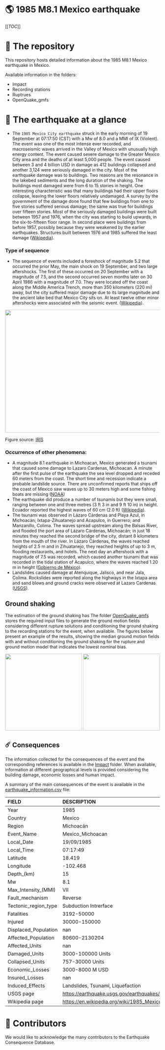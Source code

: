 # 🌎 1985 M8.1 Mexico earthquake
[[_TOC_]]

# 📂 The repository  

This repository hosts detailed information about the 1985 M8.1 Mexico earthquake in Mexico.

Available information in the folders:

- Impact
- Recording stations
- Ruptrues
- OpenQuake_gmfs 


# 🚀 The earthquake at a glance 
- The `1985 Mexico City earthquake` struck in the early morning of 19 September at 07:17:50 (CST) with a Mw of 8.0 and a MMI of IX (Violent). The event was one of the most intense ever recorded, and macroseismic waves arrived in the Valley of Mexico with unusually high energy content. The event caused severe damage to the Greater Mexico City area and the deaths of at least 5,000 people. The event caused between 3 and 4 billion USD in damage as 412 buildings collapsed and another 3,124 were seriously damaged in the city. Most of the earthquake damage was to buildings. Two reasons are the resonance in the lakebed sediments and the long duration of the shaking. The buildings most damaged were from 6 to 15 stories in height. One interesting characteristic was that many buildings had their upper floors collapse, leaving the lower floors relatively undamaged. A survey by the government of the damage done found that few buildings from one to five stories suffered serious damage; the same was true for buildings over fifteen stories. Most of the seriously damaged buildings were built between 1957 and 1976, when the city was starting to build upwards, in the six-to-fifteen floor range. In second place were buildings from before 1957, possibly because they were weakened by the earlier earthquakes. Structures built between 1976 and 1985 suffered the least damage ([Wikipedia](https://en.wikipedia.org/wiki/1985_Mexico_City_earthquake)).


### Type of sequence
- The sequence of events included a foreshock of magnitude 5.2 that occurred the prior May, the main shock on 19 September, and two large aftershocks. The first of these occurred on 20 September with a magnitude of 7.5, and the second occurred seven months later on 30 April 1986 with a magnitude of 7.0. They were located off the coast along the Middle America Trench, more than 350 kilometers (220 mi) away, but the city suffered major damage due to its large magnitude and the ancient lake bed that Mexico City sits on. At least twelve other minor aftershocks were associated with the seismic event. ([Wikipedia](https://en.wikipedia.org/wiki/1985_Mexico_City_earthquake)).

<img src="Mexico/19850919_M8.1_Michoacan/References/Aftershock.png"  width="550" height="400">

Figure source: [IRIS](http://ds.iris.edu/spud/aftershock/9753831)


### Occurrence of other phenomena: 
- A magnitude 8.1 earthquake in Michoacan, Mexico generated a tsunami that caused some damage to Lazaro Cardenas, Michoacan. A minute after the first pulse of the earthquake the sea level dropped and receded 60 meters from the coast. The short time and recession indicate a probable landslide source. There are unconfirmed reports that ships off the coast of Mexico saw waves up to 30 meters high and some fishing boats are missing ([NOAA](https://www.ngdc.noaa.gov/hazel/view/hazards/tsunami/event-more-info/2162))
- The earthquake did produce a number of tsunamis but they were small, ranging between one and three metres (3 ft 3 in and 9 ft 10 in) in height. Ecuador reported the highest waves of 60 cm (2.0 ft) ([Wikipedia](https://en.wikipedia.org/wiki/1985_Mexico_City_earthquake)).
- The tsunami was observed in Lázaro Cárdenas and Playa Azul, in Michoacán; Ixtapa-Zihuatanejo and Acapulco, in Guerrero; and Manzanillo, Colima. The waves spread upstream along the Balsas River, and flooded the port area of Lázaro Cárdenas, Michoacán; in just 18 minutes they reached the second bridge of the city, distant 8 kilometers from the mouth of the river. In Lázaro Cárdenas, the waves reached heights of 2.5 m and in Zihuatanejo, they reached heights of up to 3 m, flooding restaurants, and hotels. The next day an aftershock with a magnitude of 7.5 was recorded, which caused another tsunami that was recorded in the tidal station of Acapulco, where the waves reached 1.20 m in height ([Gobierno de México](https://www.gob.mx/cenapred/articulos/tsunami-ocasionado-por-un-sismo-de-magnitud-8-1-en-michoacan-mexico-el-19-de-septiembre-de-1985)).
- Landslides caused damage at Atenquique, Jalisco, and near Jala, Colima. Rockslides were reported along the highways in the Ixtapa area and sand blows and ground cracks were observed at Lazaro Cardenas ([USGS](https://earthquake.usgs.gov/earthquakes/eventpage/usp0002jwe/impact)).


## Ground shaking

The estimation of the ground shaking has The folder [OpenQuake_gmfs](./OpenQuake_gmfs/) stores the required input files to generate the ground motion fields considering different rupture solutions and conditioning the ground shaking to the recording stations for the event, when available. The figures below present an example of the results, showing the median ground motion fields with and without conditioning the ground shaking for the rupture and ground motion model that indicates the lowest nominal bias.

<img src="./OpenQuake_gmfs/median_gmf_stations_none.png" height="250">
<img src="./OpenQuake_gmfs/median_gmf_stations_seismic.png" height="250">

## ☄️ Consequences

The information collected for the consequences of the event and the corresponding references is available in the [Impact](./Impact) folder. When available, information at different geographical levels is provided considering the building damage, economic losses and human impact.

A summary of the main consequences of the event is available in the [earthquake_information.csv](./earthquake_information.csv) file:

| FIELD                | DESCRIPTION                                                            |
|:---------------------|:-----------------------------------------------------------------------|
| Year                 | 1985                                                                   |
| Country              | Mexico                                                                 |
| Region               | Michoacán                                                              |
| Event_Name           | Mexico_Michoacan                                                       |
| Local_Date           | 19/09/1985                                                             |
| Local_Time           | 07:17:49                                                               |
| Latitude             | 18.419                                                                 |
| Longitude            | -102.468                                                               |
| Depth_(km)           | 15                                                                     |
| Mw                   | 8.1                                                                    |
| Max_Intensity_(MMI)  | VII                                                                    |
| Fault_mechanism      | Reverse                                                                |
| Tectonic_region_type | Subduction Intrerface                                                  |
| Fatalities           | 3192-50000                                                             |
| Injured              | 30000-150000                                                           |
| Displaced_Population | nan                                                                    |
| Affected_Population  | 80600-2130204                                                          |
| Affected_Units       | nan                                                                    |
| Damaged_Units        | 3000-100000  Units                                                     |
| Collapsed_Units      | 757-30000 Units                                                        |
| Economic_Losses      | 3000-8000 M USD                                                        |
| Insured_Losses       | nan                                                                    |
| Induced_Effects      | Landslides, Tsunami, Liquefaction                                      |
| USGS page            | https://earthquake.usgs.gov/earthquakes/eventpage/usp0002jwe/executive |
| Wikipedia page       | https://en.wikipedia.org/wiki/1985_Mexico_City_earthquake              |


# 🌟 Contributors 

We would like to acknowledge the many contributors to the Earthquake Consequence Database.
